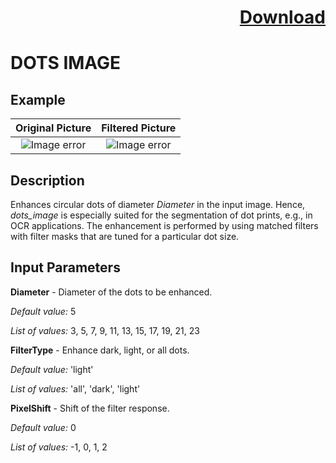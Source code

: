 # <p align="right"><a class="github-button" aria-label="Download ntkme/github-buttons on GitHub" href="https://github.com/Balluff-BVS/halconscripts/raw/master/Filters/Points/points_filters.zip" data-icon="octicon-cloud-download">Download</a></p>


DOTS IMAGE
==========

## Example

Original Picture             | Filtered Picture
:-------------------------:|:-------------------------:
![Image error](https://github.com/Balluff-BVS/halconscripts/blob/master/Filters/Points/DotsImage/original.png?raw=true)  |  ![Image error](https://github.com/Balluff-BVS/halconscripts/blob/master/Filters/Points/DotsImage/dots_image.png?raw=true)

Description
----------

Enhances circular dots of diameter *Diameter* in the input image. Hence, *dots_image* is especially suited for the segmentation of dot prints, e.g., in OCR applications. The enhancement is performed by using matched filters with filter masks that are tuned for a particular dot size.

Input Parameters
----------

**Diameter** - Diameter of the dots to be enhanced.

*Default value:* 5

*List of values:* 3, 5, 7, 9, 11, 13, 15, 17, 19, 21, 23

**FilterType** - Enhance dark, light, or all dots.

*Default value:* 'light'

*List of values:* 'all', 'dark', 'light'

**PixelShift** - Shift of the filter response.

*Default value:* 0

*List of values:* -1, 0, 1, 2
